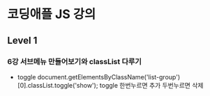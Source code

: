 # 코딩애플 JS 강의
## Level 1 
### 6강 서브메뉴 만들어보기와 classList 다루기


- toggle
document.getElementsByClassName('list-group')[0].classList.toggle('show');
toggle 한번누르면 추가 두번누르면 삭제
